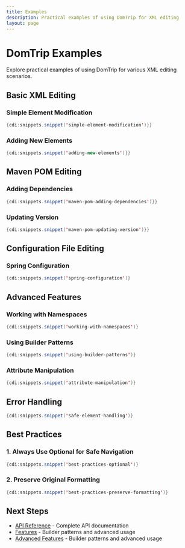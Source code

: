 ```yaml
---
title: Examples
description: Practical examples of using DomTrip for XML editing
layout: page
---
```


# DomTrip Examples

Explore practical examples of using DomTrip for various XML editing scenarios.

## Basic XML Editing

### Simple Element Modification

```java
{cdi:snippets.snippet('simple-element-modification')}}
```

### Adding New Elements

```java
{cdi:snippets.snippet('adding-new-elements')}}
```

## Maven POM Editing

### Adding Dependencies

```java
{cdi:snippets.snippet('maven-pom-adding-dependencies')}}
```

### Updating Version

```java
{cdi:snippets.snippet('maven-pom-updating-version')}}
```

## Configuration File Editing

### Spring Configuration

```java
{cdi:snippets.snippet('spring-configuration')}
```

## Advanced Features

### Working with Namespaces

```java
{cdi:snippets.snippet('working-with-namespaces')}
```

### Using Builder Patterns

```java
{cdi:snippets.snippet('using-builder-patterns')}
```

### Attribute Manipulation

```java
{cdi:snippets.snippet('attribute-manipulation')}
```

## Error Handling

```java
{cdi:snippets.snippet('safe-element-handling')}
```

## Best Practices

### 1. Always Use Optional for Safe Navigation

```java
{cdi:snippets.snippet('best-practices-optional')}
```

### 2. Preserve Original Formatting

```java
{cdi:snippets.snippet('best-practices-preserve-formatting')}
```

## Next Steps

- [API Reference](../docs/api/) - Complete API documentation
- [Features](../docs/features/) - Builder patterns and advanced usage
- [Advanced Features](../docs/advanced/) - Builder patterns and advanced usage
